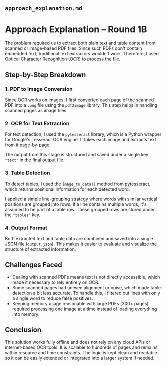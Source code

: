 
## `approach_explanation.md`

# Approach Explanation – Round 1B

The problem required us to extract both plain text and table content from scanned or image-based PDF files. Since such PDFs don't contain embedded text, traditional text extractors wouldn't work. Therefore, I used Optical Character Recognition (OCR) to process the file.

## Step-by-Step Breakdown

### 1. PDF to Image Conversion
Since OCR works on images, I first converted each page of the scanned PDF into a `.png` file using the `pdf2image` library. This step helps in handling scanned pages as image files.

### 2. OCR for Text Extraction
For text detection, I used the `pytesseract` library, which is a Python wrapper for Google's Tesseract OCR engine. It takes each image and extracts text from it page-by-page.

The output from this stage is structured and saved under a single key `"text"` in the final output file.

### 3. Table Detection
To detect tables, I used the `image_to_data()` method from pytesseract, which returns positional information for each detected word.

I applied a simple line-grouping strategy where words with similar vertical positions are grouped into rows. If a line contains multiple words, it's assumed to be part of a table row. These grouped rows are stored under the `"tables"` key.

### 4. Output Format
Both extracted text and table data are combined and saved into a single JSON file (`output.json`). This makes it easier to evaluate and visualize the structure of extracted information.

## Challenges Faced

- Dealing with scanned PDFs means text is not directly accessible, which made it necessary to rely entirely on OCR.
- Some scanned pages had uneven alignment or noise, which made table detection a bit less accurate. To handle this, I filtered out lines with only a single word to reduce false positives.
- Keeping memory usage reasonable with large PDFs (300+ pages) required processing one image at a time instead of loading everything into memory.

## Conclusion

This solution works fully offline and does not rely on any cloud APIs or internet-based OCR tools. It is scalable to hundreds of pages and remains within resource and time constraints. The logic is kept clean and readable so it can be easily extended or integrated into a larger system if needed.

